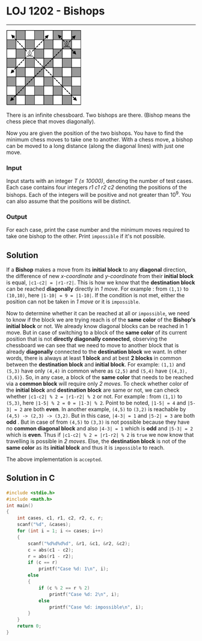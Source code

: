 # LOJ 1202 - Bishops #
---
<img src = "1203pr.gif" width="200"></img>

There is an infinite chessboard. Two bishops are there. (Bishop means the chess piece that moves diagonally).

Now you are given the position of the two bishops. You have to find the minimum chess moves to take one to another. With a chess move, a bishop can be moved to a long distance (along the diagonal lines) with just one move.

### Input ###

Input starts with an integer _T (≤ 10000)_, denoting the number of test cases.
Each case contains four integers _r1 c1 r2 c2_ denoting the positions of the bishops. Each of the integers will be positive and not greater than 10<sup>9</sup>. You can also assume that the positions will be distinct.

### Output ###

For each case, print the case number and the minimum moves required to take one bishop to the other. Print `impossible` if it's not possible.

## Solution ##

If a __Bishop__ makes a move from its __initial block__ to any __diagonal__ direction, the difference of new _x-coordinate_ and _y-coordinate_ from their __initial block__ is equal, `|c1-c2| = |r1-r2|`. This is how we know that the __destination block__ can be reached __diagonally__ directly in _1 move_. For example : from `(1,1)` to `(10,10)`, here `|1-10| = 9 = |1-10|`. If the condition is not met, either the position can not be taken in _1 move_ or it is `impossible`.

Now to determine whether it can be reached at all or `impossible`, we need to know if the block we are trying reach is of the __same color__ of the __Bishop's initial block__ or not. We already know diagonal blocks can be reached in 1 move. But in case of switching to a block of the __same color__ of its current position that is not __directly diagonally connected__, observing the chessboard we can see that we need to move to another block that is already __diagonally__ connected to the __destination block__ we want. In other words, there is always at least __1 block__ and at best __2 blocks__ in common between the __destination block__  and __initial block__. For example: `(1,1)` and `(5,3)` have only `(4,4)` in common where as `(2,5)` and `(5,4)` have `{(4,3),(3,6)}`. So, in any case, a block of the __same color__ that needs to be reached via a __common block__ will require only _2 moves_. To check whether color of the __initial block__ and __destination block__ are same or not, we can check whether `|c1-c2| % 2 = |r1-r2| % 2` or not. For example : from `(1,1)` to `(5,3)`, here `|1-5| % 2 = 0 = |1-3| % 2`. Point to be noted, `|1-5| = 4` and `|5-3| = 2` are both __even__. In another example, `(4,5)` to `(3,2)` is reachable by `(4,5) -> (2,3) -> (3,2)`. But in this case, `|4-3| = 1` and `|5-2| = 3` are both __odd__ . But in case of from `(4,5)` to `(3,3)` is not possible because they have no __common diagonal block__ and also `|4-3| = 1` which is __odd__ and `|5-3| = 2` which is __even__. Thus if `|c1-c2| % 2 = |r1-r2| % 2` is `true` we now know that travelling is possible in _2 moves_. Else, the __destination block__ is not of the __same color__ as its __initial block__ and thus it is `impossible` to reach.
 
The above implementation is `accepted`.

## Solution in C ##
```c
#include <stdio.h>
#include <math.h>
int main()
{
    int cases, c1, r1, c2, r2, c, r;
    scanf("%d", &cases);
    for (int i = 1; i <= cases; i++)
    {
        scanf("%d%d%d%d", &r1, &c1, &r2, &c2);
        c = abs(c1 - c2);
        r = abs(r1 - r2);
        if (c == r)
            printf("Case %d: 1\n", i);
        else
        {
            if (c % 2 == r % 2)
                printf("Case %d: 2\n", i);
            else
                printf("Case %d: impossible\n", i);
        }
    }
    return 0;
}
```